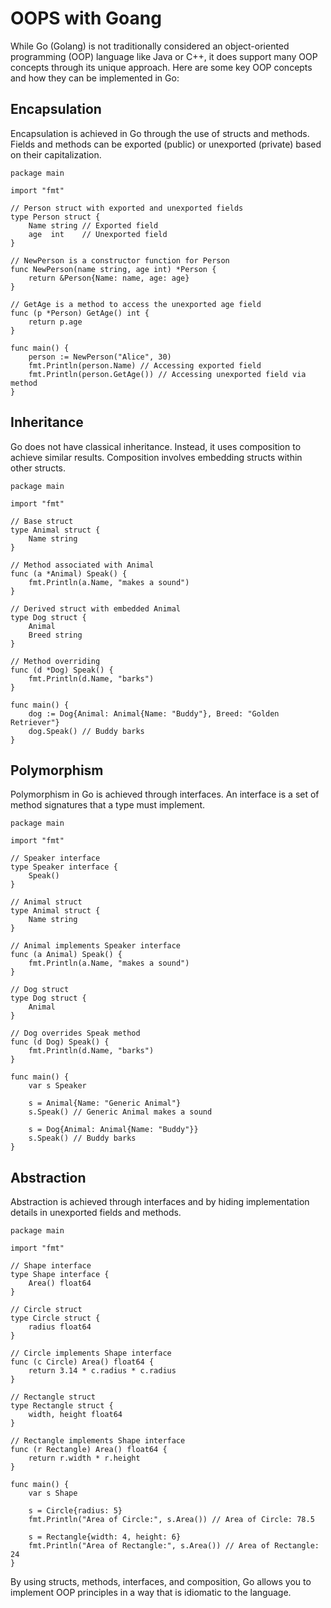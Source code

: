 # OOPS with Goang

While Go (Golang) is not traditionally considered an object-oriented programming (OOP) language like Java or C++, it does support many OOP concepts through its unique approach. Here are some key OOP concepts and how they can be implemented in Go:

## Encapsulation
Encapsulation is achieved in Go through the use of structs and methods. Fields and methods can be exported (public) or unexported (private) based on their capitalization.

```
package main

import "fmt"

// Person struct with exported and unexported fields
type Person struct {
    Name string // Exported field
    age  int    // Unexported field
}

// NewPerson is a constructor function for Person
func NewPerson(name string, age int) *Person {
    return &Person{Name: name, age: age}
}

// GetAge is a method to access the unexported age field
func (p *Person) GetAge() int {
    return p.age
}

func main() {
    person := NewPerson("Alice", 30)
    fmt.Println(person.Name) // Accessing exported field
    fmt.Println(person.GetAge()) // Accessing unexported field via method
}
```

## Inheritance
Go does not have classical inheritance. Instead, it uses composition to achieve similar results. Composition involves embedding structs within other structs.

```
package main

import "fmt"

// Base struct
type Animal struct {
    Name string
}

// Method associated with Animal
func (a *Animal) Speak() {
    fmt.Println(a.Name, "makes a sound")
}

// Derived struct with embedded Animal
type Dog struct {
    Animal
    Breed string
}

// Method overriding
func (d *Dog) Speak() {
    fmt.Println(d.Name, "barks")
}

func main() {
    dog := Dog{Animal: Animal{Name: "Buddy"}, Breed: "Golden Retriever"}
    dog.Speak() // Buddy barks
}
```

## Polymorphism
Polymorphism in Go is achieved through interfaces. An interface is a set of method signatures that a type must implement.

```
package main

import "fmt"

// Speaker interface
type Speaker interface {
    Speak()
}

// Animal struct
type Animal struct {
    Name string
}

// Animal implements Speaker interface
func (a Animal) Speak() {
    fmt.Println(a.Name, "makes a sound")
}

// Dog struct
type Dog struct {
    Animal
}

// Dog overrides Speak method
func (d Dog) Speak() {
    fmt.Println(d.Name, "barks")
}

func main() {
    var s Speaker

    s = Animal{Name: "Generic Animal"}
    s.Speak() // Generic Animal makes a sound

    s = Dog{Animal: Animal{Name: "Buddy"}}
    s.Speak() // Buddy barks
}
```

## Abstraction
Abstraction is achieved through interfaces and by hiding implementation details in unexported fields and methods.

```
package main

import "fmt"

// Shape interface
type Shape interface {
    Area() float64
}

// Circle struct
type Circle struct {
    radius float64
}

// Circle implements Shape interface
func (c Circle) Area() float64 {
    return 3.14 * c.radius * c.radius
}

// Rectangle struct
type Rectangle struct {
    width, height float64
}

// Rectangle implements Shape interface
func (r Rectangle) Area() float64 {
    return r.width * r.height
}

func main() {
    var s Shape

    s = Circle{radius: 5}
    fmt.Println("Area of Circle:", s.Area()) // Area of Circle: 78.5

    s = Rectangle{width: 4, height: 6}
    fmt.Println("Area of Rectangle:", s.Area()) // Area of Rectangle: 24
}
```
By using structs, methods, interfaces, and composition, Go allows you to implement OOP principles in a way that is idiomatic to the language.